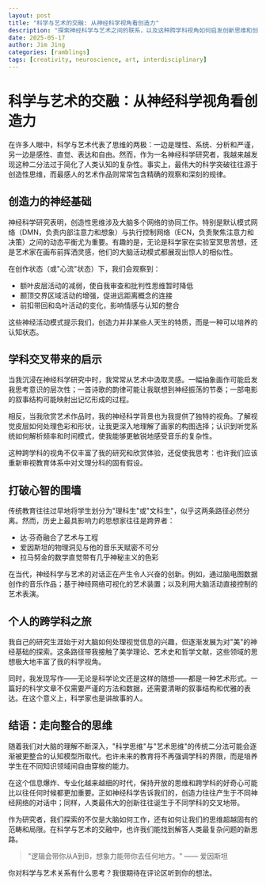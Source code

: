 ```yaml
---
layout: post
title: "科学与艺术的交融: 从神经科学视角看创造力"
description: "探索神经科学与艺术之间的联系，以及这种跨学科视角如何启发创新思维和创造力。"
date: 2025-05-17
author: Jim Jing
categories: [ramblings]
tags: [creativity, neuroscience, art, interdisciplinary]
---
```


# 科学与艺术的交融：从神经科学视角看创造力

在许多人眼中，科学与艺术代表了思维的两极：一边是理性、系统、分析和严谨，另一边是感性、直觉、表达和自由。然而，作为一名神经科学研究者，我越来越发现这种二分法过于简化了人类认知的复杂性。事实上，最伟大的科学突破往往源于创造性思维，而最感人的艺术作品则常常包含精确的观察和深刻的规律。

## 创造力的神经基础

神经科学研究表明，创造性思维涉及大脑多个网络的协同工作。特别是默认模式网络（DMN，负责内部注意力和想象）与执行控制网络（ECN，负责聚焦注意力和决策）之间的动态平衡尤为重要。有趣的是，无论是科学家在实验室冥思苦想，还是艺术家在画布前挥洒灵感，他们的大脑活动模式都展现出惊人的相似性。

在创作状态（或"心流"状态）下，我们会观察到：
- 额叶皮层活动的减弱，使自我审查和批判性思维暂时降低
- 颞顶交界区域活动的增强，促进远距离概念的连接
- 前扣带回和岛叶活动的变化，影响情感与认知的整合

这些神经活动模式提示我们，创造力并非某些人天生的特质，而是一种可以培养的认知状态。

## 学科交叉带来的启示

当我沉浸在神经科学研究中时，我常常从艺术中汲取灵感。一幅抽象画作可能启发我思考意识的层次性；一首诗歌的韵律可能让我联想到神经振荡的节奏；一部电影的叙事结构可能映射出记忆形成的过程。

相反，当我欣赏艺术作品时，我的神经科学背景也为我提供了独特的视角。了解视觉皮层如何处理色彩和形状，让我更深入地理解了画家的构图选择；认识到听觉系统如何解析频率和时间模式，使我能够更敏锐地感受音乐的复杂性。

这种跨学科的视角不仅丰富了我的研究和欣赏体验，还促使我思考：也许我们应该重新审视教育体系中对文理分科的固有假设。

## 打破心智的围墙

传统教育往往过早地将学生划分为"理科生"或"文科生"，似乎这两条路径必然分离。然而，历史上最具影响力的思想家往往是跨界者：

- 达·芬奇融合了艺术与工程
- 爱因斯坦的物理洞见与他的音乐天赋密不可分
- 拉马努金的数学直觉带有几乎神秘主义的色彩

在当代，神经科学与艺术的对话正在产生令人兴奋的创新。例如，通过脑电图数据创作的音乐作品；基于神经网络可视化的艺术装置；以及利用大脑活动直接控制的艺术表演。

## 个人的跨学科之旅

我自己的研究生涯始于对大脑如何处理视觉信息的兴趣，但逐渐发展为对"美"的神经基础的探索。这条路径带我接触了美学理论、艺术史和哲学文献，这些领域的思想极大地丰富了我的科学视角。

同时，我发现写作——无论是科学论文还是这样的随想——都是一种艺术形式。一篇好的科学文章不仅需要严谨的方法和数据，还需要清晰的叙事结构和优雅的表达。在这个意义上，科学家也是讲故事的人。

## 结语：走向整合的思维

随着我们对大脑的理解不断深入，"科学思维"与"艺术思维"的传统二分法可能会逐渐被更整合的认知模型所取代。也许未来的教育将不再强调学科的界限，而是培养学生在不同知识领域间自由穿梭的能力。

在这个信息爆炸、专业化越来越细的时代，保持开放的思维和跨学科的好奇心可能比以往任何时候都更加重要。正如神经科学告诉我们的，创造力往往产生于不同神经网络的对话中；同样，人类最伟大的创新往往诞生于不同学科的交叉地带。

作为研究者，我们探索的不仅是大脑如何工作，还有如何让我们的思维超越固有的范畴和局限。在科学与艺术的交融中，也许我们能找到解答人类最复杂问题的新思路。

> "逻辑会带你从A到B，想象力能带你去任何地方。" —— 爱因斯坦

你对科学与艺术关系有什么思考？我很期待在评论区听到你的想法。 